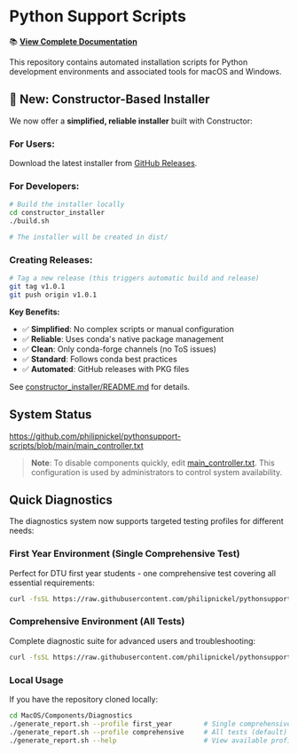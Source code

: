 # Python Support Scripts

📚 **[View Complete Documentation](https://philipnickel.github.io/pythonsupport-scripts/)**

This repository contains automated installation scripts for Python development environments and associated tools for macOS and Windows.

## 🚀 New: Constructor-Based Installer

We now offer a **simplified, reliable installer** built with Constructor:

### **For Users:**
Download the latest installer from [GitHub Releases](https://github.com/philipnickel/pythonsupport-scripts/releases).

### **For Developers:**
```bash
# Build the installer locally
cd constructor_installer
./build.sh

# The installer will be created in dist/
```

### **Creating Releases:**
```bash
# Tag a new release (this triggers automatic build and release)
git tag v1.0.1
git push origin v1.0.1
```

**Key Benefits:**
- ✅ **Simplified**: No complex scripts or manual configuration
- ✅ **Reliable**: Uses conda's native package management
- ✅ **Clean**: Only conda-forge channels (no ToS issues)
- ✅ **Standard**: Follows conda best practices
- ✅ **Automated**: GitHub releases with PKG files

See [constructor_installer/README.md](constructor_installer/README.md) for details.

## System Status

https://github.com/philipnickel/pythonsupport-scripts/blob/main/main_controller.txt

> **Note**: To disable components quickly, edit [main_controller.txt](main_controller.txt). This configuration is used by administrators to control system availability.

## Quick Diagnostics

The diagnostics system now supports targeted testing profiles for different needs:

### First Year Environment (Single Comprehensive Test)
Perfect for DTU first year students - one comprehensive test covering all essential requirements:
```bash
curl -fsSL https://raw.githubusercontent.com/philipnickel/pythonsupport-scripts/main/MacOS/Components/Diagnostics/generate_report.sh | bash -s -- --profile first_year
```

### Comprehensive Environment (All Tests)
Complete diagnostic suite for advanced users and troubleshooting:
```bash
curl -fsSL https://raw.githubusercontent.com/philipnickel/pythonsupport-scripts/main/MacOS/Components/Diagnostics/generate_report.sh | bash -s -- --profile comprehensive
```

### Local Usage
If you have the repository cloned locally:
```bash
cd MacOS/Components/Diagnostics
./generate_report.sh --profile first_year        # Single comprehensive test
./generate_report.sh --profile comprehensive     # All tests (default)
./generate_report.sh --help                      # View available profiles
```
